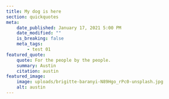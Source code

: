 ```yaml
---
title: My dog is here
section: quickquotes
meta:
    date_published: January 17, 2021 5:00 PM
    date_modified: ""
    is_breaking: false
    meta_tags:
        - test 01
featured_quote:
    quote: For the people by the people.
    summary: Austin
    citation: austin
featured_image:
    image: uploads/brigitte-baranyi-N89Hgo_rPc0-unsplash.jpg
    alt: austin
---
```

